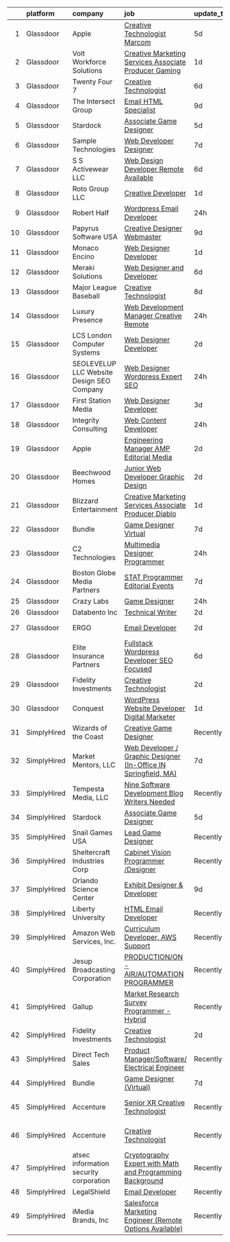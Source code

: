 

|    | platform    | company                                    | job                                                                                                                                                                                                                                                                                                                                                                                                                                                                                                                                                                                                                                                                                                                                                                                                                                                                                                                                                                                                                                                                                                                                                                                                                                                                                                                                                                           | update_time   | location                     |
|---:|:------------|:-------------------------------------------|:------------------------------------------------------------------------------------------------------------------------------------------------------------------------------------------------------------------------------------------------------------------------------------------------------------------------------------------------------------------------------------------------------------------------------------------------------------------------------------------------------------------------------------------------------------------------------------------------------------------------------------------------------------------------------------------------------------------------------------------------------------------------------------------------------------------------------------------------------------------------------------------------------------------------------------------------------------------------------------------------------------------------------------------------------------------------------------------------------------------------------------------------------------------------------------------------------------------------------------------------------------------------------------------------------------------------------------------------------------------------------|:--------------|:-----------------------------|
|  1 | Glassdoor   | Apple                                      | [Creative Technologist  Marcom](https://www.glassdoor.com/partner/jobListing.htm?pos=115&ao=1136043&s=58&guid=00000182d8ffc4ca97770e3d062b3ca8&src=GD_JOB_AD&t=SR&vt=w&cs=1_cc29b993&cb=1661498017306&jobListingId=1008083007694&jrtk=3-0-1gbcfvh7ki4kp801-1gbcfvh86gsog800-dbc3a7b0a0f122f1-)                                                                                                                                                                                                                                                                                                                                                                                                                                                                                                                                                                                                                                                                                                                                                                                                                                                                                                                                                                                                                                                                                | 5d            | Cupertino, CA                |
|  2 | Glassdoor   | Volt Workforce Solutions                   | [Creative Marketing Services Associate Producer   Gaming](https://www.glassdoor.com/partner/jobListing.htm?pos=109&ao=1110586&s=58&guid=00000182d8ffc4ca97770e3d062b3ca8&src=GD_JOB_AD&t=SR&vt=w&ea=1&cs=1_2b7f8d42&cb=1661498017306&jobListingId=1008090225868&cpc=334ABAF5D42DC775&jrtk=3-0-1gbcfvh7ki4kp801-1gbcfvh86gsog800-cd6763616c3e0eaf--6NYlbfkN0Dw5YS5k2p9urruc14icYN1MKKvJIN3Kd2XbyQRMSdz9Vq1-T5-D1XBEx4xZg6zFCiGfMxZZihaADuE4Q0Jz4AnqD5hMyIxL16IeRvVgo2h0pPybmVTrUM9x7Nvig-mfHSg7VUQ9cSswKiJtauHY1xLKVdbFfKFs1oiX67lFQiXukEj4i6rIbQITui_NuveDUGgm_Rrj_3v5vmpJAfWoVXYiXh1L-y32EpB05L8XzT0k_pdZ_cHu4feZKPhPo-68z3nEM7UqZ_MjsdicazHJtkBYCv45KEK8dku5yULV54exJREDBQe7JLiLp12R1p9ShxM7n8JyfyD_MzAdanNMmzcoATO336ImZ7t19CuJxrY7UggXvGf-Iz1_WBo50cvDJCxg_iRySrMsp8pt7u41WC70VKS-3N8CzfjQqDiMfL1Eqm5zToaKHxZ5Gndsq-35qOTI7ej26Exhe_oKgXJj2yPOXzt3jGAEF_98ZXmKqnadEPUc3UkMIq5JDo1g5z90dJcPoLYVfALB9L7UlnM9VBXIZmdsc8wcKtLepNjQQzIhFi_XLHzB0mD0jPFNMYPQPU%3D)                                                                                                                                                                                                                                                                                                                                                                                                              | 1d            | Remote                       |
|  3 | Glassdoor   | Twenty Four 7                              | [Creative Technologist](https://www.glassdoor.com/partner/jobListing.htm?pos=130&ao=1136043&s=58&guid=00000182d8ffc4ca97770e3d062b3ca8&src=GD_JOB_AD&t=SR&vt=w&cs=1_abc993fa&cb=1661498017310&jobListingId=1008082194080&jrtk=3-0-1gbcfvh7ki4kp801-1gbcfvh86gsog800-cedaea8e842fdadb-)                                                                                                                                                                                                                                                                                                                                                                                                                                                                                                                                                                                                                                                                                                                                                                                                                                                                                                                                                                                                                                                                                        | 6d            | Portland, OR                 |
|  4 | Glassdoor   | The Intersect Group                        | [Email HTML Specialist](https://www.glassdoor.com/partner/jobListing.htm?pos=112&ao=1110586&s=58&guid=00000182d8ffc4ca97770e3d062b3ca8&src=GD_JOB_AD&t=SR&vt=w&ea=1&cs=1_415e75fa&cb=1661498017306&jobListingId=1008074370447&cpc=6FC5BA77C9A4CD78&jrtk=3-0-1gbcfvh7ki4kp801-1gbcfvh86gsog800-22c56744a00dd6d9--6NYlbfkN0D3PcU9heefYh9TtgByvMoljOix8d9QGO4-sOduKDD9bT1jZI9CfBWrR-yhgruQBi7BODCzZdeBCVxltjTcoLfa9fjLk7NMFbxIrl9F5qP5psuaO9TR_rl8p70B1b0bwKQhJG9MZh2IuOyJto0tZsNoJrw3F83L99OynJJIDCLJuZYXtySHDGkwyagBHaLJOEMiUSx9hyIWEkyqRM0QDtcDNjA5mmsrmBOv8-paoFPp1RrxcBMGLm4hioRc97DTbpxhD5yylpN33OSSdZJQOlsgRJ9GbVJUdNEwh3cSIVYTpd1vxwDcUTYm_z6aINE5iz78JrX8Ee59JWRZcqm2RFLTHLXXK04Y-diURhUedWWXGW0t2gGsOfSkRFQLcCYsO7fu4qCcBy-K3RvsjiUiPW8zvMXv9Acbv1LB9RCr1ZAJ9mxJKF65t_ZInTRMr2n_ho-KnXM-7xUiw34KEx1mWNDIkYParl7ibkoXuaKCEqlq2Ou97bt8VfeJkiJgaIIRsCinF_6F1pkEBQ%3D%3D)                                                                                                                                                                                                                                                                                                                                                                                                                                                                                                  | 9d            | Plano, TX                    |
|  5 | Glassdoor   | Stardock                                   | [Associate Game Designer](https://www.glassdoor.com/partner/jobListing.htm?pos=121&ao=1136043&s=58&guid=00000182d8ffc4ca97770e3d062b3ca8&src=GD_JOB_AD&t=SR&vt=w&ea=1&cs=1_6839cc28&cb=1661498017307&jobListingId=1008082401602&jrtk=3-0-1gbcfvh7ki4kp801-1gbcfvh86gsog800-6aa6dca5501306fc-)                                                                                                                                                                                                                                                                                                                                                                                                                                                                                                                                                                                                                                                                                                                                                                                                                                                                                                                                                                                                                                                                                 | 5d            | Plymouth, MI                 |
|  6 | Glassdoor   | Sample Technologies                        | [Web Developer   Designer](https://www.glassdoor.com/partner/jobListing.htm?pos=106&ao=1110586&s=58&guid=00000182d8ffc4ca97770e3d062b3ca8&src=GD_JOB_AD&t=SR&vt=w&ea=1&cs=1_286b875d&cb=1661498017306&jobListingId=1008078578505&cpc=7F6F94E2229B3AB5&jrtk=3-0-1gbcfvh7ki4kp801-1gbcfvh86gsog800-cfcad52f3ccf37d8--6NYlbfkN0D4nuovUOU2dPryPr7-xanE7ZFWASvaSyNm3BqXIbrO0npDAFoAgEQsBBjUOAjv1PQnB3hwwrZmiOMA02kYqNnnHKWjfiGNMQW5EU7ErrgQUTQBKpdQ35ajdqRyVOpYt1ge-nlWBdEdOWxZg23c7O0q-QUnaWi8gZT3BRnlNxG5nms1UgSG3pAWYhhzkqBf5igS6SKj35sKdZTpNyG36ptVr2eZV0UCe5BFpLI_reZ19EvSp4T7ZezJJYBLcNqhcUeb5pcGUXVofRPP0GviXa4m7S4lUJshk7itlgFmb6npE4B58Fz12oFKJ4kMOrfabUS5K52KKFqJOUmBjCc0vRWJW-ez279QcYWQx4Jn1J5GxUZ8K6wSE1LxA6iJyNED6s-_GjxEFBj-g0GpW39CKPAAidOPWlSjePlzu-OJt_1UuYiYtyE_Bnbrm9XS1mAge0_moH6-bE-Z7mAr5Pe7qned_4t6Ouns3c6WeeORKG0jYuqCNEuq4N4WOojaIxbeiOY%3D)                                                                                                                                                                                                                                                                                                                                                                                                                                                                                                             | 7d            | Ann Arbor, MI                |
|  7 | Glassdoor   | S S Activewear LLC                         | [Web Design Developer  Remote Available ](https://www.glassdoor.com/partner/jobListing.htm?pos=107&ao=1110586&s=58&guid=00000182d8ffc4ca97770e3d062b3ca8&src=GD_JOB_AD&t=SR&vt=w&ea=1&cs=1_bf19e717&cb=1661498017306&jobListingId=1008081606232&cpc=7F6F94E2229B3AB5&jrtk=3-0-1gbcfvh7ki4kp801-1gbcfvh86gsog800-11231ee6cd76ebf8--6NYlbfkN0Ajr136nt6A_LHOZ7dazkZBMRVGXfFx1UH3hXSlGZi78qV2vh4IIPaG56QxCFgA56BGxcurypYQkBVspfsnTZJRG1jkpX72_XzffxBJorsT2OpLdH8jKJAKJqcGF31IQrDbUVhb_4mUmFjSEoC_puvAy6im2C8FJQNIGTPivGcq2Xp3QWDoD0YTXqusHQnNuVfLov6vtLe5iVpX9YL9NlSaWCEFlzuQHdLlynyIKx9d4crLBB1B6qP6ePbJaPqTLqw04SfQsYzTEXcM5jhswRSncQcS0qDJA-AK4PCG2_9uH9JRBBpFO0K84MNS9KNLstKpb7H2pr6G7YVK9ba-y7U36MLrz6t-aPMzaE5AOZDkhTrWDNZwjCUe9XxHejOqvaEglDVNszhRVQrBL3XpdGyJeJJutSbVhEGoLSKC8ShIjS0KCEUXMyhvoR-qTPL-tu5rdUrfU-8mkLSCCErGeiXS1L-BpxzFIJkSQZfTorRE22tyukaA6UIsPjaXg4GzFURCCr3hsoOr-9TbNa0txMtR8eSemXZSckeO7jgfLc6uK8LQe5KUcX3HIwXvQ9whczyCBtp3JJMAP-L4-WG_Yqwxujs_0OADB_oZCgYkKKj49sJycaZbRW9TiOpoR7vJopBmKZ9k1Ggqs2QuIsNKD0NHfR7dLIpCZTctZRsz4ZOSxFZ9Gpws1o1NDZiqUYXVTvMcpLvRfzvi8gGq5aHmu8T9RA1vytnFzVcOyTv5ivhd2DP51IIhGPX8gk4nanI3wB0%3D)                                                                                                                                                                                                                              | 6d            | Bolingbrook, IL              |
|  8 | Glassdoor   | Roto Group LLC                             | [Creative Developer](https://www.glassdoor.com/partner/jobListing.htm?pos=124&ao=1136043&s=58&guid=00000182d8ffc4ca97770e3d062b3ca8&src=GD_JOB_AD&t=SR&vt=w&ea=1&cs=1_94ecdafb&cb=1661498017309&jobListingId=1008091210059&jrtk=3-0-1gbcfvh7ki4kp801-1gbcfvh86gsog800-99920a81cef0257d-)                                                                                                                                                                                                                                                                                                                                                                                                                                                                                                                                                                                                                                                                                                                                                                                                                                                                                                                                                                                                                                                                                      | 1d            | Columbus, OH                 |
|  9 | Glassdoor   | Robert Half                                | [Wordpress   Email Developer](https://www.glassdoor.com/partner/jobListing.htm?pos=113&ao=1110586&s=58&guid=00000182d8ffc4ca97770e3d062b3ca8&src=GD_JOB_AD&t=SR&vt=w&ea=1&cs=1_aeb032d3&cb=1661498017307&jobListingId=1008094129687&cpc=6FC5BA77C9A4CD78&jrtk=3-0-1gbcfvh7ki4kp801-1gbcfvh86gsog800-ad7dca65617e0862--6NYlbfkN0CpzDdaQkua3np5pkmj49lKioZwmwxQ-yx5plwbYmV_M5St0DD8rCm1QOzbrT0uKPiU_YETN9OZWMAYvqAVvziqv0tWsrBfb9XVS8QENNzubeY7G6pOuSsVR_Tq1gxuSk7IeFfqtB3CnThl0DH_25wsSZP4PnG5aKHY3c3LAFTVFarcDktJB3b6jdhKfVwJrOmsDxn17f9dUuzkyeTlHyhB8XG2NSql2vf_OlneCpGc8fZALsV99DItd-9PwgzI27vNJUmASTdOesQBs2Dsz6yuYGo5R9AnDgp5-W6-1Iax6Wgih_PPy-6ppAArkWtE4UpDb0nuSwdRF5r-L7UvT0VasXBa6_A1XHLBITgp8JaRcwUhJIVNn3DeLmLhoDv1aevr-i5vBIBPPmebG3i-LVRdQVVXLhyKpPK35FBju-XQXyvDodlPTk6iPMorcRQWKFncdPBQ1_C6-NQWvgK7cUMLw7ZpGYT3CWZ0D_zcedFCKvyAxgP3mk3Z6gAeZsPOmcDGhPvts3pf9QpWyCTxqRtIJZ8Yib7EyV2QsY0rdSjHj29NvgS1T-466i9ezIrPmAMAa7oCgvhtqQ%3D%3D)                                                                                                                                                                                                                                                                                                                                                                                                                            | 24h           | Minneapolis, MN              |
| 10 | Glassdoor   | Papyrus Software USA                       | [Creative Designer Webmaster](https://www.glassdoor.com/partner/jobListing.htm?pos=123&ao=1136043&s=58&guid=00000182d8ffc4ca97770e3d062b3ca8&src=GD_JOB_AD&t=SR&vt=w&ea=1&cs=1_a63a5571&cb=1661498017309&jobListingId=1008073414409&jrtk=3-0-1gbcfvh7ki4kp801-1gbcfvh86gsog800-6ef4c7fde87862d2-)                                                                                                                                                                                                                                                                                                                                                                                                                                                                                                                                                                                                                                                                                                                                                                                                                                                                                                                                                                                                                                                                             | 9d            | Southlake, TX                |
| 11 | Glassdoor   | Monaco Encino                              | [Web Designer Developer](https://www.glassdoor.com/partner/jobListing.htm?pos=108&ao=1110586&s=58&guid=00000182d8ffc4ca97770e3d062b3ca8&src=GD_JOB_AD&t=SR&vt=w&ea=1&cs=1_04cee278&cb=1661498017306&jobListingId=1008091364441&cpc=AF770993EC679D41&jrtk=3-0-1gbcfvh7ki4kp801-1gbcfvh86gsog800-25b4361944f0cd99--6NYlbfkN0CVjp8eQq2X8g-c-TPDKEngJVNhygRZI_sRmDZV1i0hlN6T9Os67wfurc3Qg-jtRQVwwIA6LhptFSik3FK57NX9snbD0o-k-I-zuCmLGGOrZ001r-IChtRFaDnq_D1EE_z7klA5UaK3dZ8NJpaPtHHh6etMDjzcKddDTdmOBkwQZIn96XQViYrQvSMtQpTRyd4oJUEGCxRiphu3yuiYvM3MuJ9XZNDl_swBNO1LL1wKd6tJGibU_GtChYz-fuCUCnpn6SaM_NZvOo_xnb1gFe-6006hpJxRi0sQmdgfkZ7wcR75--KA0J52-vEVNEF4Xz35ZdEYn-f5lM8u-AdvcZ1G3SxvUzP4_jXo0waEcwg0MAVrR32mIijMAGlgfjyVV6LNd1SWRyGL8ZKbgRst9gmaK6kpMn_1mszrALkbOUE4B2gJjSpkksrNuyoSQtYuFbP5lT6vBl-Fr2S9P6cL9EGRHY2WSblW9akhU11U6wx8JXt055eivf35C9KlMC1OYuccRShUBN981Q%3D%3D)                                                                                                                                                                                                                                                                                                                                                                                                                                                                                                 | 1d            | Encino, CA                   |
| 12 | Glassdoor   | Meraki Solutions                           | [Web Designer and Developer](https://www.glassdoor.com/partner/jobListing.htm?pos=111&ao=1110586&s=58&guid=00000182d8ffc4ca97770e3d062b3ca8&src=GD_JOB_AD&t=SR&vt=w&ea=1&cs=1_5704baf2&cb=1661498017306&jobListingId=1008081345836&cpc=AC285F3A3ECA6BB0&jrtk=3-0-1gbcfvh7ki4kp801-1gbcfvh86gsog800-20fcbee1eb88c48d--6NYlbfkN0BWi3eEu-Q0UpxkIUpdrJzmOxHi_XGcoZO2CjQXftiTGI9fTokWfZjTPkpzgBplrcMHEj60FUOAAjJF_SEv7CdTX2l153xa5mQfM55bnHf2pCufnXbA_nbXhgULVW4M0NFEb8U0XItsl9xVUnBCmHEpoi_IUS2Qom6lIOV5pTXvIXF_NF9MsHTArhePxnKDA4pB_ooycQJAmPCqpK5gs4huBt_0b6Wm2tFlceB22w4Yrj67vly4bXBnblEuZSdz_C18ZUEkb0clhHofaGF0jjPch4nLM0XohOUhTwvPpb0OGTRI1VH2shJU5AxR6LRc5UrZWae2TvNEggnHd75Y1Amzc1PeUvXE36IgICnongUjcVRk_vXMr2LSiRinouStUPP9aBNsNeU_rgiH8TQw5a5xqx0MZmYTVR2fqFYNbWQSQb5zzkXUZZezPb8O_qeYBpZm0AWlRMdJWH0tyv-eR09cEohRfryfm_ae9Ko_gbdPtMZ58uID-GEC9_sAcp1T1bP4lUKiqzpcMGijDlZbQwUnVHEe1Fw57_o%3D)                                                                                                                                                                                                                                                                                                                                                                                                                                                                           | 6d            | Remote                       |
| 13 | Glassdoor   | Major League Baseball                      | [Creative Technologist](https://www.glassdoor.com/partner/jobListing.htm?pos=119&ao=1136043&s=58&guid=00000182d8ffc4ca97770e3d062b3ca8&src=GD_JOB_AD&t=SR&vt=w&cs=1_12cb3e75&cb=1661498017307&jobListingId=1008076165027&jrtk=3-0-1gbcfvh7ki4kp801-1gbcfvh86gsog800-2f733f7dac76d71c-)                                                                                                                                                                                                                                                                                                                                                                                                                                                                                                                                                                                                                                                                                                                                                                                                                                                                                                                                                                                                                                                                                        | 8d            | New York, NY                 |
| 14 | Glassdoor   | Luxury Presence                            | [Web Development Manager  Creative    Remote](https://www.glassdoor.com/partner/jobListing.htm?pos=120&ao=1136043&s=58&guid=00000182d8ffc4ca97770e3d062b3ca8&src=GD_JOB_AD&t=SR&vt=w&ea=1&cs=1_3fb2e211&cb=1661498017307&jobListingId=1008094858118&jrtk=3-0-1gbcfvh7ki4kp801-1gbcfvh86gsog800-1bc187466e33e566-)                                                                                                                                                                                                                                                                                                                                                                                                                                                                                                                                                                                                                                                                                                                                                                                                                                                                                                                                                                                                                                                             | 24h           | Remote                       |
| 15 | Glassdoor   | LCS   London Computer Systems              | [Web Designer Developer](https://www.glassdoor.com/partner/jobListing.htm?pos=105&ao=1110586&s=58&guid=00000182d8ffc4ca97770e3d062b3ca8&src=GD_JOB_AD&t=SR&vt=w&ea=1&cs=1_5235e4d1&cb=1661498017306&jobListingId=1008089434599&cpc=4F748F1840550ABC&jrtk=3-0-1gbcfvh7ki4kp801-1gbcfvh86gsog800-c5af3770667fa8b2--6NYlbfkN0CckLY1Y7Nzm7RAXoTq-bvgsovIKUj47znE7HlWw5vlrDWT7l6GaPFsZiavTqzdiZepbjqTB8tNII1euSfCslzRMne6UsC1cS9h_c9LO0VzmCtJPcA58nlToXyTIMF1z470Gu5bXTtmtld0XZNuDaSTSlq9Lsv4rur2itJV92kW2Tizz3Z4A6us3REyE5eRPpZj6cXGa-jWaBmcGHCb2333JCMjIfqGdZkGqQW2c5C2SxA4D2lVljOZFtqL1LtXEfRTwQ0yWv2YZRgGlqmaQCpVTrOy-hX0YBhVaF5TEzKBcFVWjmPJLkDtPi_9a1sdliqIWECNVAFiMRz5m_H-Blzpqmtvgwmqn2Sr3ZIXCy1WzCSyWOFCQSrojR6pyPcqb9d3p3P5weUcOP_yAsC7-QZnlgiGkc2-FTGJjj37Gd1QFTQaudlZkVKhcm6fCnBB_dZMMBchvt8YYCJwYr1ylV07LCseWjB6R0GH80AooKDh3xxDMCRU7CqmZ14DPUG3LcdPbl_C_la3K9WQm2FCZK9PU3qGjV5dO5apl2eTc4sklTR42mkbh6Pdx6hedeIHGwWgbYJZmAJf3XGQ_z1_Vte0aCPouON0bSyqqL8yZKOkDcfpje5rKXN1Imcug26Amv7-Hb6HK_K41KteZELjoF1203U1haqm_visBl0DYVALcrYsGhHibrYyZEnAFKtBFVum728WIOnpGPe5PIT-6g-oXLrv-INuoVRDsQLQoVoIDnw7Wr1-HBJE39Wrx4dW2UI%3D)                                                                                                                                                                                                                                               | 2d            | Cincinnati, OH               |
| 16 | Glassdoor   | SEOLEVELUP  LLC Website Design SEO Company | [Web Designer   Wordpress Expert   SEO](https://www.glassdoor.com/partner/jobListing.htm?pos=103&ao=1110586&s=58&guid=00000182d8ffc4ca97770e3d062b3ca8&src=GD_JOB_AD&t=SR&vt=w&ea=1&cs=1_18737b36&cb=1661498017306&jobListingId=1008094041918&cpc=45DC3EB807283E85&jrtk=3-0-1gbcfvh7ki4kp801-1gbcfvh86gsog800-15ef0ba5dbf41043--6NYlbfkN0CNayYzF1mBaI40OgT78t3Q2d9IxlwDzhsYR4HK7epYUYZQQ63_v0ZtMDh_a0_anakjPrFUkKhdOPETQj327BphAkRyvrg50_b50QjkGNchxORd-75R_x1Ln5bukeMcCSSR30kjGdQOj3h8Z0-DqOibBKFtjHqbLs2BkgdIBOZWddn7fSH8ztjxsiX0_CD6TIQCLxdvHnnryU5CQzlzUPHMXEHkkPwjhwxyDCOaU_DqqncL1sTmRY20k6HLjK2p91esZ1afrAx5OahcgDrGUhY3c6NFUDBAc6uEAq8KSG4jdD_UMrHNVGRzwyxEHTXjM3Em6YtAzHNGAK55ETKs_2kfIBxTX5Ha9woZHUNJXm8KMFflYCp48WX9knQ7w7YQn6iCS4c-urinb-gKPqQu_bnzDfN7Jq0-K6sBr_qB7hBD5ZvBoGSXsg8PQCkFO1_sMZI1D_gWDtweKgIVYq7HyStDoblF4V30--gRGm8RLaaN_uwotXv6NSek2ndrbDNrrTI%3D)                                                                                                                                                                                                                                                                                                                                                                                                                                                                                                | 24h           | Oakbrook Terrace, IL         |
| 17 | Glassdoor   | First Station Media                        | [Web Designer   Developer](https://www.glassdoor.com/partner/jobListing.htm?pos=125&ao=1136043&s=58&guid=00000182d8ffc4ca97770e3d062b3ca8&src=GD_JOB_AD&t=SR&vt=w&ea=1&cs=1_75fb263e&cb=1661498017309&jobListingId=1008085788316&jrtk=3-0-1gbcfvh7ki4kp801-1gbcfvh86gsog800-56e2818a0edd9ec5-)                                                                                                                                                                                                                                                                                                                                                                                                                                                                                                                                                                                                                                                                                                                                                                                                                                                                                                                                                                                                                                                                                | 3d            | Remote                       |
| 18 | Glassdoor   | Integrity Consulting                       | [Web Content Developer](https://www.glassdoor.com/partner/jobListing.htm?pos=101&ao=1110586&s=58&guid=00000182d8ffc4ca97770e3d062b3ca8&src=GD_JOB_AD&t=SR&vt=w&ea=1&cs=1_a5826cb6&cb=1661498017305&jobListingId=1008094495778&cpc=18C9CE28155C17C5&jrtk=3-0-1gbcfvh7ki4kp801-1gbcfvh86gsog800-439e830b59f7cfc8--6NYlbfkN0CrvNralL3Bh0QC60w4FoF0szjqVVztVDZ9RqSdK7agq0dZ6xa3pYLPrxt36XbTTSO7DNM_32D_luNYAVs_ZgaKPHuO3zI_AiDXsFbdcke69ICvtUKONaP-HjAJFBWIRUdG1_xl9MdUe2gxXsTQqRAUf9JUHz6RVCV5oWQmGrRzhJCKdO_6iSENx-IQRGS5eG7zag5hvj6fOnAsRLKTym9Nu4jdJ2NK-QUoyzCaIQDPVYknI1XmggQmYdetXxiRWkCyjnVdAKyxYb3qwKcTGNzfMLvbKXXwprFajc7_qEvL7PlfaRKXMZRCaRht0C0Zi6-TboWnppnXG4xHBbW-6KhSxhfuNY8lyXATLeUmYQmwXPnHacxeWVHRh0-Pjtfd7GSv_sOB20DNtzBtKWSnrnOzDG9nvedfqx6REiOcaX1TofLQTQ5AcB0LGHKZbpIh3USmPMc9uOxs6CPfqsWd5XKPZZ-LBzraaylzazdOs5qvJmswC8lIuoeVhqJgbCaArcRGsI_cwzaPdw%3D%3D)                                                                                                                                                                                                                                                                                                                                                                                                                                                                                                  | 24h           | Remote                       |
| 19 | Glassdoor   | Apple                                      | [Engineering Manager   AMP Editorial Media](https://www.glassdoor.com/partner/jobListing.htm?pos=110&ao=1110586&s=58&guid=00000182d8ffc4ca97770e3d062b3ca8&src=GD_JOB_AD&t=SR&vt=w&cs=1_d0ee4cde&cb=1661498017306&jobListingId=1008087783943&cpc=334ABAF5D42DC775&jrtk=3-0-1gbcfvh7ki4kp801-1gbcfvh86gsog800-9027cbec4d0b7214--6NYlbfkN0BvKrLyj5gPmtZO9T8euul8TCxuuKNOtzRJOomxnwSEodTz2Bc-sPZl1dBMH13w-jNIaGFdFXHWJdgxhzj_r8Jx5AOAy2HdBwJoJ1jMbNH3P6YWju9mOZOkVQjeCm_SMf56f3cIa4N8JFkA4J1w2-Ri7km6DD-4ja3bVUzvq12ELEi4EyWA8yHxVzTtANdKidMdS-_9_IhvxjWORoJkYvXpADMYqtDUGI1-VZf9RNUR9n36tktODkde29ea_dlyz8HKEALaVUxr_FC4aEmZSB5I99p74Ds_xp6NIUq2lRs_KB3ecW1dpjcE785lJHVBXR8Qg1IfNbsksmhpFGrIakvjBuwL5yMbMAtTM2S2arpRVKTX4d1TKHq46JsReTvnwKte5DHyf-0Ex31Zcm7Yr2IWX8rkfXj2Vqj5l_Rg3wewReIkhr_vqkb9CER4hWmhYNQWdithwln1jX7yRcOLQ0sojRaylurRl42tFzuGeL2KeK8gCu0G43MLKT4PjL63XrpcJZ-ELXdov9231MyE0hmn3H-7Oz1jJvS5oDcFwPIacqZrFjVar3Tgzb9YYr4Dwveqt94nptLj6LzthMfE0Fq_06L2Dbp0vLGDvmZdbTq97B28QQHSZsMqiwAAzcGxsL0SGtYbECktEGDnKY-trfLBzuIvlMoSXSpe5TWXrnd_EYlRiQAqIbU2HTc6KAKCJVgFjdm3tdX9a_1h7w-S6VfjYOrDxP86_BOWL67eZe75s2Hv_tBs4QBBLmnttRiHAvXRLqYJPELiTp0hiC23CGxTUefeCqXBJ38FPF22bsSfmvzZHYaQ4BJiySnFXduee43Vd14v1qGUH0Od1yddLj3VjSb9frgiebbr-SdA_uy_ALABKHXuunWnfseocGqKQ1ZnglVqOpxS640FMTDGduDDWNdKoodbIsbloA-I_5ncRkRUa5KuJNdfbN8AkNhWojnHpEh7rKKanvR9XgJnAasRZdY2u6lO3WQ%3D) | 2d            | Seattle, WA                  |
| 20 | Glassdoor   | Beechwood Homes                            | [Junior Web Developer Graphic Design](https://www.glassdoor.com/partner/jobListing.htm?pos=104&ao=1110586&s=58&guid=00000182d8ffc4ca97770e3d062b3ca8&src=GD_JOB_AD&t=SR&vt=w&ea=1&cs=1_42bb2961&cb=1661498017306&jobListingId=1008088154777&cpc=D2F1DE17EE1F43B9&jrtk=3-0-1gbcfvh7ki4kp801-1gbcfvh86gsog800-e5a75d5371e116ff--6NYlbfkN0AS57DkDylVShPhgOjpRgGCZifuE7BsZsr_ouSWgREGsfugbRmSlEtncIuNf3vDBCeyf68J5nZxZYEBubrvQ1Ya8lET2qj_ldh_tX8aXNGnMUZvZOcjXoF8rdJSE9KivNXCcOCPsmf3eYDd9pdbtRh9uiWPtwamluq1FfF4sJ2rRcNFmpW5XEK0bxZwXqCypem-spHImgMFC3qHN-DujmSzyVWJhHFkn1nHZcuK6MeP5-GaA1Kct2ZeohW6T5htIhDxL9ZCwvx3pHCoGxWXXJ333327aYWsx-vMXskfWk03BOq4EWEK6jcvA2Y9Xy5P9Goyjn-7fPzFC_2MgdOY28lVPrCco2hKoVgXyPbyf-H7hsIXEziEyrqHbMQQn5wL5YESWHd7RJHq34zNiYyHsj8fZye-FYkxwNfrz4LitZ_3EjuK2iJpi7tjh6wPQilCFqUO4bKUimHID3XHGJKN-w9NMifMfN-Ll6XAl2bqpBAJhg6beWISi08L-XPAO5fqS_ZXch0kknrL41JQ3Ec3yLUN)                                                                                                                                                                                                                                                                                                                                                                                                                                                                                | 2d            | Jericho, NY                  |
| 21 | Glassdoor   | Blizzard Entertainment                     | [Creative Marketing Services Associate Producer  Diablo](https://www.glassdoor.com/partner/jobListing.htm?pos=126&ao=1136043&s=58&guid=00000182d8ffc4ca97770e3d062b3ca8&src=GD_JOB_AD&t=SR&vt=w&cs=1_dae227cf&cb=1661498017309&jobListingId=1008091715455&jrtk=3-0-1gbcfvh7ki4kp801-1gbcfvh86gsog800-788257d156d0e0ae-)                                                                                                                                                                                                                                                                                                                                                                                                                                                                                                                                                                                                                                                                                                                                                                                                                                                                                                                                                                                                                                                       | 1d            | Irvine, CA                   |
| 22 | Glassdoor   | Bundle                                     | [Game Designer  Virtual ](https://www.glassdoor.com/partner/jobListing.htm?pos=117&ao=1136043&s=58&guid=00000182d8ffc4ca97770e3d062b3ca8&src=GD_JOB_AD&t=SR&vt=w&ea=1&cs=1_8ace3128&cb=1661498017307&jobListingId=1008079560672&jrtk=3-0-1gbcfvh7ki4kp801-1gbcfvh86gsog800-750ea4ec84bd0b34-)                                                                                                                                                                                                                                                                                                                                                                                                                                                                                                                                                                                                                                                                                                                                                                                                                                                                                                                                                                                                                                                                                 | 7d            | Remote                       |
| 23 | Glassdoor   | C2 Technologies                            | [Multimedia Designer Programmer](https://www.glassdoor.com/partner/jobListing.htm?pos=116&ao=1136043&s=58&guid=00000182d8ffc4ca97770e3d062b3ca8&src=GD_JOB_AD&t=SR&vt=w&ea=1&cs=1_77b50feb&cb=1661498017307&jobListingId=1008094356256&jrtk=3-0-1gbcfvh7ki4kp801-1gbcfvh86gsog800-fcf78f798b26119b-)                                                                                                                                                                                                                                                                                                                                                                                                                                                                                                                                                                                                                                                                                                                                                                                                                                                                                                                                                                                                                                                                          | 24h           | Norfolk, VA                  |
| 24 | Glassdoor   | Boston Globe Media Partners                | [STAT   Programmer  Editorial Events](https://www.glassdoor.com/partner/jobListing.htm?pos=129&ao=1136043&s=58&guid=00000182d8ffc4ca97770e3d062b3ca8&src=GD_JOB_AD&t=SR&vt=w&ea=1&cs=1_95a46791&cb=1661498017310&jobListingId=1008079515352&jrtk=3-0-1gbcfvh7ki4kp801-1gbcfvh86gsog800-41568cb43ee4226b-)                                                                                                                                                                                                                                                                                                                                                                                                                                                                                                                                                                                                                                                                                                                                                                                                                                                                                                                                                                                                                                                                     | 7d            | Boston, MA                   |
| 25 | Glassdoor   | Crazy Labs                                 | [Game Designer](https://www.glassdoor.com/partner/jobListing.htm?pos=127&ao=1136043&s=58&guid=00000182d8ffc4ca97770e3d062b3ca8&src=GD_JOB_AD&t=SR&vt=w&cs=1_2ba26e31&cb=1661498017309&jobListingId=1008093435317&jrtk=3-0-1gbcfvh7ki4kp801-1gbcfvh86gsog800-fecc18408d81e563-)                                                                                                                                                                                                                                                                                                                                                                                                                                                                                                                                                                                                                                                                                                                                                                                                                                                                                                                                                                                                                                                                                                | 24h           | Remote                       |
| 26 | Glassdoor   | Databento  Inc                             | [Technical Writer](https://www.glassdoor.com/partner/jobListing.htm?pos=128&ao=1136043&s=58&guid=00000182d8ffc4ca97770e3d062b3ca8&src=GD_JOB_AD&t=SR&vt=w&ea=1&cs=1_bd6e5fa6&cb=1661498017310&jobListingId=1008088880872&jrtk=3-0-1gbcfvh7ki4kp801-1gbcfvh86gsog800-5e0bb24c63c4875c-)                                                                                                                                                                                                                                                                                                                                                                                                                                                                                                                                                                                                                                                                                                                                                                                                                                                                                                                                                                                                                                                                                        | 2d            | Remote                       |
| 27 | Glassdoor   | ERGO                                       | [Email Developer](https://www.glassdoor.com/partner/jobListing.htm?pos=122&ao=1136043&s=58&guid=00000182d8ffc4ca97770e3d062b3ca8&src=GD_JOB_AD&t=SR&vt=w&ea=1&cs=1_e1a47d3b&cb=1661498017307&jobListingId=1008089542899&jrtk=3-0-1gbcfvh7ki4kp801-1gbcfvh86gsog800-2856017b66597700-)                                                                                                                                                                                                                                                                                                                                                                                                                                                                                                                                                                                                                                                                                                                                                                                                                                                                                                                                                                                                                                                                                         | 2d            | New York, NY                 |
| 28 | Glassdoor   | Elite Insurance Partners                   | [Fullstack Wordpress Developer  SEO Focused ](https://www.glassdoor.com/partner/jobListing.htm?pos=102&ao=1110586&s=58&guid=00000182d8ffc4ca97770e3d062b3ca8&src=GD_JOB_AD&t=SR&vt=w&ea=1&cs=1_98709ddb&cb=1661498017305&jobListingId=1008081178583&cpc=F41FEAB56D215062&jrtk=3-0-1gbcfvh7ki4kp801-1gbcfvh86gsog800-7047c277c971f962--6NYlbfkN0B4jp5mfsiLEiFpPCxOna81i2z6rJx9ZIZWhVZJ6SFnYQaGOjy-O8tllNfusRWo3C7qDZTwPkhHb3B6oPXJhckMytwT5frXna7vLHVkjwSmCqEpFv75PVg-wYJtimZsUoA2k09vQ0uCDgz3N8EhMNwYgYkWVgKndjEzBp151-L9TBauw9aSMiRnrkTHUAmsgu8U5pdyRpxh89t3rx2uHTo4hReLWREiIepzErtliO1OpDRWEw3N9Y9p4mh5Qudyd7Z3DT_d5RgX_1QZC4SMyIMITG5etK7wHts5Lb8LvR7pZ_TE4TuRv8dQTNYyXTSUyilEtTkvYf7UATiGPt6VWL0fQZNMWM9fEGwzw_ysBaFjtvOpYpzUiZhXyaNfwBadY-W7YEZZ0SNP6WvdCgrnbe39M6pfE-Q83C9fliofo1Ie9Ls38-jbyaDc8-8jjV2Y-J_pK0WBadZL3gWpCgIRmv9QivQ8dIZRSD4niklg0jIJjbPorlO4-ZmQtQXD6u-i5Q4JManvAsIc71S4lBSY-DnI)                                                                                                                                                                                                                                                                                                                                                                                                                                                                        | 6d            | Remote                       |
| 29 | Glassdoor   | Fidelity Investments                       | [Creative Technologist](https://www.glassdoor.com/partner/jobListing.htm?pos=118&ao=1136043&s=58&guid=00000182d8ffc4ca97770e3d062b3ca8&src=GD_JOB_AD&t=SR&vt=w&cs=1_8a27392e&cb=1661498017307&jobListingId=1008088358750&jrtk=3-0-1gbcfvh7ki4kp801-1gbcfvh86gsog800-33311c2df129d581-)                                                                                                                                                                                                                                                                                                                                                                                                                                                                                                                                                                                                                                                                                                                                                                                                                                                                                                                                                                                                                                                                                        | 2d            | Boston, MA                   |
| 30 | Glassdoor   | Conquest                                   | [WordPress Website Developer   Digital Marketer](https://www.glassdoor.com/partner/jobListing.htm?pos=114&ao=1110586&s=58&guid=00000182d8ffc4ca97770e3d062b3ca8&src=GD_JOB_AD&t=SR&vt=w&ea=1&cs=1_eb002d9d&cb=1661498017307&jobListingId=1008091649166&cpc=3BA4CE39D5B5DEF5&jrtk=3-0-1gbcfvh7ki4kp801-1gbcfvh86gsog800-15eee66a1314a8c4--6NYlbfkN0AcQ9reW0inlnqUW5-90XZFReYvL6WfO2iFG1P90bd8SEhfq7gsoa7izBzzPrl7az5hw50TqgzR93WPeqcidYQTUVvuUkL8HtA-qSArOva1yWM1EI72rjGfHMKjkPARg4_kANi9pQxVLasDj7MyOi3SkLQiJ2lRAurDIvS-cMV7E3XAdO535-K6GwcVCaHilSX1hFx2egfWjcTn6CDJbFH28XJfMZAZiqMP7c0Je2c76bftqfD6gctTtxPS1elHyiGVM3ks8yxgFSQ0G7RpEsck3iP8gqHXlZ2c81k9NtF7x6uDKscy4FWVTQQYAQBUYOyvCb39GfI4SHDW4cYOlhmyHsgRTbATV_26f-rCtAWdTMCerbQkHi_84VknrU92JliIit_45c7bq0z5MK7EIIuga_FiMsP9ulTL7ebr8zvUH8Xzain2uKTCY46DUUPmA7VARSFdILL6CipZScl4Fi_W9YHdDtnTzHNFodPVsZRGHZK_bJv-4X5c3bkNr_-_jsUYfszT1EnZNyMRm2ghHTeN)                                                                                                                                                                                                                                                                                                                                                                                                                                                                     | 1d            | Remote                       |
| 31 | SimplyHired | Wizards of the Coast                       | [Creative Game Designer](https://www.simplyhired.com/job/3U5NPAcld9zZ3VOc-NItCD-NzNvgqaZqPjmcmGZRZsaeN5WygOP2eA?q=creative+programmer)                                                                                                                                                                                                                                                                                                                                                                                                                                                                                                                                                                                                                                                                                                                                                                                                                                                                                                                                                                                                                                                                                                                                                                                                                                        | Recently      | Renton, WA                   |
| 32 | SimplyHired | Market Mentors, LLC                        | [Web Developer / Graphic Designer (In-Office IN Springfield, MA)](https://www.simplyhired.com/job/O2JM3P62yfgrJ7vbOJJ1DIO2ROdM60FcioKWWNCu4XXvn1FU8pnANw?q=creative+programmer)                                                                                                                                                                                                                                                                                                                                                                                                                                                                                                                                                                                                                                                                                                                                                                                                                                                                                                                                                                                                                                                                                                                                                                                               | 7d            | Hartford, CT                 |
| 33 | SimplyHired | Tempesta Media, LLC                        | [Nine Software Development Blog Writers Needed](https://www.simplyhired.com/job/KiUcCHvCwlRkjCnqM25N9qJ96M2CXy2SkSHH8F0GuJxFNn49BIbbSQ?q=creative+programmer)                                                                                                                                                                                                                                                                                                                                                                                                                                                                                                                                                                                                                                                                                                                                                                                                                                                                                                                                                                                                                                                                                                                                                                                                                 | Recently      | Remote                       |
| 34 | SimplyHired | Stardock                                   | [Associate Game Designer](https://www.simplyhired.com/job/Lh3Ql96AZb9mEotd-NpyLnzHv5qRwgPES7RjjozxMpf4GAj-FgKfWQ?q=creative+programmer)                                                                                                                                                                                                                                                                                                                                                                                                                                                                                                                                                                                                                                                                                                                                                                                                                                                                                                                                                                                                                                                                                                                                                                                                                                       | 5d            | Plymouth, MI                 |
| 35 | SimplyHired | Snail Games USA                            | [Lead Game Designer](https://www.simplyhired.com/job/jZDrP-56JlyGIVlzzq6O7oZciCZatuuuAL4Ngw9zeS7vzEX0jtEshA?q=creative+programmer)                                                                                                                                                                                                                                                                                                                                                                                                                                                                                                                                                                                                                                                                                                                                                                                                                                                                                                                                                                                                                                                                                                                                                                                                                                            | Recently      | Remote                       |
| 36 | SimplyHired | Sheltercraft Industries Corp               | [Cabinet Vision Programmer /Designer](https://www.simplyhired.com/job/AjW9o-qqSUolvfq8unfSpXYKQn61J4QRPaDMAQKVi82gs8CF9CFYjg?q=creative+programmer)                                                                                                                                                                                                                                                                                                                                                                                                                                                                                                                                                                                                                                                                                                                                                                                                                                                                                                                                                                                                                                                                                                                                                                                                                           | Recently      | Remote                       |
| 37 | SimplyHired | Orlando Science Center                     | [Exhibit Designer & Developer](https://www.simplyhired.com/job/JpuP0DVPATVwH0-XnxFsc8nJ-z6kfBqXsh9luvt7lVv6oPB3kNfQcg?q=creative+programmer)                                                                                                                                                                                                                                                                                                                                                                                                                                                                                                                                                                                                                                                                                                                                                                                                                                                                                                                                                                                                                                                                                                                                                                                                                                  | 9d            | Orlando, FL                  |
| 38 | SimplyHired | Liberty University                         | [HTML Email Developer](https://www.simplyhired.com/job/eiuqa-nYZj4HuvTLRRJ7baHagOVr6te1yaP0tpWemQUOxM68dGFAMQ?q=creative+programmer)                                                                                                                                                                                                                                                                                                                                                                                                                                                                                                                                                                                                                                                                                                                                                                                                                                                                                                                                                                                                                                                                                                                                                                                                                                          | Recently      | Remote +1 location           |
| 39 | SimplyHired | Amazon Web Services, Inc.                  | [Curriculum Developer, AWS Support](https://www.simplyhired.com/job/VJ2mxpB_C3RiZ9WEdGHt_L8L7tDgh2uUlbSQc1Inzt2mb5hjGzhRXQ?q=creative+programmer)                                                                                                                                                                                                                                                                                                                                                                                                                                                                                                                                                                                                                                                                                                                                                                                                                                                                                                                                                                                                                                                                                                                                                                                                                             | Recently      | Remote                       |
| 40 | SimplyHired | Jesup Broadcasting Corporation             | [PRODUCTION/ON-AIR/AUTOMATION PROGRAMMER](https://www.simplyhired.com/job/VOY7fQb9exuvY3euWhmLwxluiif74HKrxhMyXoVVEs7guP7GiKEY3Q?q=creative+programmer)                                                                                                                                                                                                                                                                                                                                                                                                                                                                                                                                                                                                                                                                                                                                                                                                                                                                                                                                                                                                                                                                                                                                                                                                                       | Recently      | Douglas, GA                  |
| 41 | SimplyHired | Gallup                                     | [Market Research Survey Programmer - Hybrid](https://www.simplyhired.com/job/cW_b2ri3Y61T2AWAmL7AcmswYMCSxwD4RBa-u4YHPtimfX9YZwfrIQ?q=creative+programmer)                                                                                                                                                                                                                                                                                                                                                                                                                                                                                                                                                                                                                                                                                                                                                                                                                                                                                                                                                                                                                                                                                                                                                                                                                    | Recently      | Omaha, NE                    |
| 42 | SimplyHired | Fidelity Investments                       | [Creative Technologist](https://www.simplyhired.com/job/0DSsmMHcqUtNvQWXPnu05K4qoTfOJBf-SldkV-SW03gkmiQWtbA5hw?q=creative+programmer)                                                                                                                                                                                                                                                                                                                                                                                                                                                                                                                                                                                                                                                                                                                                                                                                                                                                                                                                                                                                                                                                                                                                                                                                                                         | 2d            | Boston, MA                   |
| 43 | SimplyHired | Direct Tech Sales                          | [Product Manager/Software/ Electrical Engineer](https://www.simplyhired.com/job/10_jnJqb2ZRi680m_vyVOUjFvhBkiPRCeh8PYve1YEPlyh-uAJ8Daw?q=creative+programmer)                                                                                                                                                                                                                                                                                                                                                                                                                                                                                                                                                                                                                                                                                                                                                                                                                                                                                                                                                                                                                                                                                                                                                                                                                 | Recently      | Indianapolis, IN             |
| 44 | SimplyHired | Bundle                                     | [Game Designer (Virtual)](https://www.simplyhired.com/job/azmkc4FFdgGT-MLyAr90UwSSWtolyH78PflkZWHeEtffWp5CUUJOnA?q=creative+programmer)                                                                                                                                                                                                                                                                                                                                                                                                                                                                                                                                                                                                                                                                                                                                                                                                                                                                                                                                                                                                                                                                                                                                                                                                                                       | 7d            | Remote                       |
| 45 | SimplyHired | Accenture                                  | [Senior XR Creative Technologist](https://www.simplyhired.com/job/hc76ysqNU-Oh-BDH-dgejX3FzPOKSmY2-9E1aBDM6dwqnXwYHS2AHQ?q=creative+programmer)                                                                                                                                                                                                                                                                                                                                                                                                                                                                                                                                                                                                                                                                                                                                                                                                                                                                                                                                                                                                                                                                                                                                                                                                                               | Recently      | Des Moines, IA +34 locations |
| 46 | SimplyHired | Accenture                                  | [Creative Technologist](https://www.simplyhired.com/job/myPsbru0jHo-SIVp0FnzOmG0Nt4vOdLOLA9YKtSLPcy77Y9lskD8Pg?q=creative+programmer)                                                                                                                                                                                                                                                                                                                                                                                                                                                                                                                                                                                                                                                                                                                                                                                                                                                                                                                                                                                                                                                                                                                                                                                                                                         | Recently      | Des Moines, IA +34 locations |
| 47 | SimplyHired | atsec information security corporation     | [Cryptography Expert with Math and Programming Background](https://www.simplyhired.com/job/H4LrizoSMHHFHvKYc5LIh388etghgRsELUiSMRnwKFjlydQJ6vl85Q?q=creative+programmer)                                                                                                                                                                                                                                                                                                                                                                                                                                                                                                                                                                                                                                                                                                                                                                                                                                                                                                                                                                                                                                                                                                                                                                                                      | Recently      | Austin, TX                   |
| 48 | SimplyHired | LegalShield                                | [Email Developer](https://www.simplyhired.com/job/InTvnyVbqqJ0ZXH8aW9nGoLkyyPTA1D_lZhsgxpXdnwKdCgxXf_9kA?q=creative+programmer)                                                                                                                                                                                                                                                                                                                                                                                                                                                                                                                                                                                                                                                                                                                                                                                                                                                                                                                                                                                                                                                                                                                                                                                                                                               | Recently      | Remote                       |
| 49 | SimplyHired | iMedia Brands, Inc                         | [Salesforce Marketing Engineer (Remote Options Available)](https://www.simplyhired.com/job/w5thOX20Q71kc20xy1REPCPEFreRApkWNaNdoTRJUtZOa-0N68ngVw?q=creative+programmer)                                                                                                                                                                                                                                                                                                                                                                                                                                                                                                                                                                                                                                                                                                                                                                                                                                                                                                                                                                                                                                                                                                                                                                                                      | Recently      | Eden Prairie, MN             |